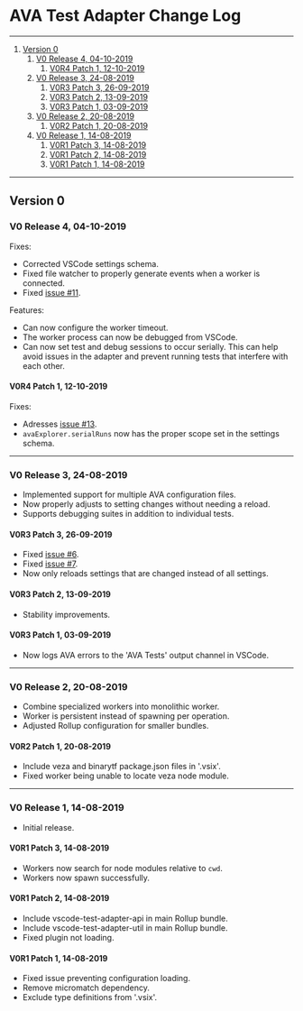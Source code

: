 # AVA Test Adapter Change Log

---

1. [Version 0](#version-0)
    1. [V0 Release 4, 04-10-2019](#v0-release-4-04-10-2019)
        1. [V0R4 Patch 1, 12-10-2019](#v0r4-patch-1-12-10-2019)
    2. [V0 Release 3, 24-08-2019](#v0-release-3-24-08-2019)
        1. [V0R3 Patch 3, 26-09-2019](#v0r3-patch-3-26-09-2019)
        2. [V0R3 Patch 2, 13-09-2019](#v0r3-patch-2-13-09-2019)
        3. [V0R3 Patch 1, 03-09-2019](#v0r3-patch-1-03-09-2019)
    3. [V0 Release 2, 20-08-2019](#v0-release-2-20-08-2019)
        1. [V0R2 Patch 1, 20-08-2019](#v0r2-patch-1-20-08-2019)
    4. [V0 Release 1, 14-08-2019](#v0-release-1-14-08-2019)
        1. [V0R1 Patch 3, 14-08-2019](#v0r1-patch-3-14-08-2019)
        2. [V0R1 Patch 2, 14-08-2019](#v0r1-patch-2-14-08-2019)
        3. [V0R1 Patch 1, 14-08-2019](#v0r1-patch-1-14-08-2019)

---

## Version 0

### V0 Release 4, 04-10-2019

Fixes:

- Corrected VSCode settings schema.
- Fixed file watcher to properly generate events when a worker is connected.
- Fixed [issue #11](https://github.com/Gwenio/vscode-ava-test-adapter/issues/11).

Features:

- Can now configure the worker timeout.
- The worker process can now be debugged from VSCode.
- Can now set test and debug sessions to occur serially.
  This can help avoid issues in the adapter and prevent running tests that interfere with each other.

#### V0R4 Patch 1, 12-10-2019

Fixes:

- Adresses [issue #13](https://github.com/Gwenio/vscode-ava-test-adapter/issues/13).
- `avaExplorer.serialRuns` now has the proper scope set in the settings schema.

---

### V0 Release 3, 24-08-2019

- Implemented support for multiple AVA configuration files.
- Now properly adjusts to setting changes without needing a reload.
- Supports debugging suites in addition to individual tests.

#### V0R3 Patch 3, 26-09-2019

- Fixed [issue #6](https://github.com/Gwenio/vscode-ava-test-adapter/issues/6).
- Fixed [issue #7](https://github.com/Gwenio/vscode-ava-test-adapter/issues/7).
- Now only reloads settings that are changed instead of all settings.

#### V0R3 Patch 2, 13-09-2019

- Stability improvements.

#### V0R3 Patch 1, 03-09-2019

- Now logs AVA errors to the 'AVA Tests' output channel in VSCode.

---

### V0 Release 2, 20-08-2019

- Combine specialized workers into monolithic worker.
- Worker is persistent instead of spawning per operation.
- Adjusted Rollup configuration for smaller bundles.

#### V0R2 Patch 1, 20-08-2019

- Include veza and binarytf package.json files in '.vsix'.
- Fixed worker being unable to locate veza node module.

---

### V0 Release 1, 14-08-2019

- Initial release.

#### V0R1 Patch 3, 14-08-2019

- Workers now search for node modules relative to `cwd`.
- Workers now spawn successfully.

#### V0R1 Patch 2, 14-08-2019

- Include vscode-test-adapter-api in main Rollup bundle.
- Include vscode-test-adapter-util in main Rollup bundle.
- Fixed plugin not loading.

#### V0R1 Patch 1, 14-08-2019

- Fixed issue preventing configuration loading.
- Remove micromatch dependency.
- Exclude type definitions from '.vsix'.
